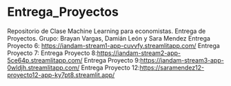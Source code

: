 # Entrega_Proyectos
Repositorio de Clase Machine Learning para economistas. Entrega de Proyectos. Grupo: Brayan Vargas, Damián León y Sara Mendez
Entrega Proyecto 6: https://iandam-stream1-app-cuvvfy.streamlitapp.com/
Entrega Proyecto 7: 
Entrega Proyecto 8:https://iandam-stream2-app-5ce64p.streamlitapp.com/
Entrega Proyecto 9:https://iandam-stream3-app-0wldjh.streamlitapp.com/
Entrega Proyecto 12:https://saramendez12-proyecto12-app-ky7pt8.streamlit.app/
